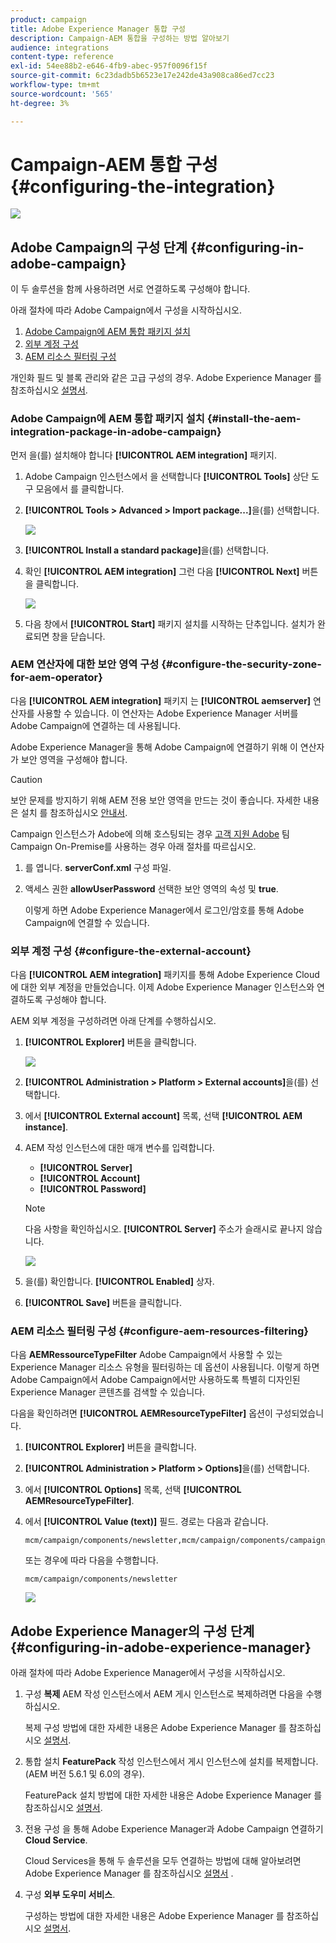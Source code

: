 ```yaml
---
product: campaign
title: Adobe Experience Manager 통합 구성
description: Campaign-AEM 통합을 구성하는 방법 알아보기
audience: integrations
content-type: reference
exl-id: 54ee88b2-e646-4fb9-abec-957f0096f15f
source-git-commit: 6c23dadb5b6523e17e242de43a908ca86ed7cc23
workflow-type: tm+mt
source-wordcount: '565'
ht-degree: 3%

---
```


# Campaign-AEM 통합 구성{#configuring-the-integration}

![](../../assets/common.svg)

## Adobe Campaign의 구성 단계 {#configuring-in-adobe-campaign}

이 두 솔루션을 함께 사용하려면 서로 연결하도록 구성해야 합니다.

아래 절차에 따라 Adobe Campaign에서 구성을 시작하십시오.

1. [Adobe Campaign에 AEM 통합 패키지 설치](#install-the-aem-integration-package-in-adobe-campaign)
1. [외부 계정 구성](#configure-the-external-account)
1. [AEM 리소스 필터링 구성](#configure-aem-resources-filtering)

개인화 필드 및 블록 관리와 같은 고급 구성의 경우. Adobe Experience Manager 를 참조하십시오 [설명서](https://helpx.adobe.com/experience-manager/6-5/sites/administering/using/campaignonpremise.html).

### Adobe Campaign에 AEM 통합 패키지 설치 {#install-the-aem-integration-package-in-adobe-campaign}

먼저 을(를) 설치해야 합니다 **[!UICONTROL AEM integration]** 패키지.

1. Adobe Campaign 인스턴스에서 을 선택합니다 **[!UICONTROL Tools]** 상단 도구 모음에서 를 클릭합니다.
1. **[!UICONTROL Tools > Advanced > Import package...]**&#x200B;을(를) 선택합니다.

   ![](assets/aem_config_1.png)

1. **[!UICONTROL Install a standard package]**&#x200B;을(를) 선택합니다.
1. 확인 **[!UICONTROL AEM integration]** 그런 다음 **[!UICONTROL Next]** 버튼을 클릭합니다.

   ![](assets/aem_config_2.png)

1. 다음 창에서 **[!UICONTROL Start]** 패키지 설치를 시작하는 단추입니다. 설치가 완료되면 창을 닫습니다.

### AEM 연산자에 대한 보안 영역 구성 {#configure-the-security-zone-for-aem-operator}

다음 **[!UICONTROL AEM integration]** 패키지 는 **[!UICONTROL aemserver]** 연산자를 사용할 수 있습니다. 이 연산자는 Adobe Experience Manager 서버를 Adobe Campaign에 연결하는 데 사용됩니다.

Adobe Experience Manager을 통해 Adobe Campaign에 연결하기 위해 이 연산자가 보안 영역을 구성해야 합니다.

>[!CAUTION]
>
>보안 문제를 방지하기 위해 AEM 전용 보안 영역을 만드는 것이 좋습니다. 자세한 내용은 설치 를 참조하십시오 [안내서](../../installation/using/security-zones.md).

Campaign 인스턴스가 Adobe에 의해 호스팅되는 경우 [고객 지원 Adobe](https://helpx.adobe.com/kr/enterprise/admin-guide.html/enterprise/using/support-for-experience-cloud.ug.html) 팀 Campaign On-Premise를 사용하는 경우 아래 절차를 따르십시오.

1. 를 엽니다. **serverConf.xml** 구성 파일.
1. 액세스 권한 **allowUserPassword** 선택한 보안 영역의 속성 및 **true**.

   이렇게 하면 Adobe Experience Manager에서 로그인/암호를 통해 Adobe Campaign에 연결할 수 있습니다.

### 외부 계정 구성 {#configure-the-external-account}

다음 **[!UICONTROL AEM integration]** 패키지를 통해 Adobe Experience Cloud에 대한 외부 계정을 만들었습니다. 이제 Adobe Experience Manager 인스턴스와 연결하도록 구성해야 합니다.

AEM 외부 계정을 구성하려면 아래 단계를 수행하십시오.

1. **[!UICONTROL Explorer]** 버튼을 클릭합니다.

   ![](assets/aem_config_3.png)

1. **[!UICONTROL Administration > Platform > External accounts]**&#x200B;을(를) 선택합니다.
1. 에서 **[!UICONTROL External account]** 목록, 선택 **[!UICONTROL AEM instance]**.
1. AEM 작성 인스턴스에 대한 매개 변수를 입력합니다.

   * **[!UICONTROL Server]**
   * **[!UICONTROL Account]**
   * **[!UICONTROL Password]**

   >[!NOTE]
   >
   >다음 사항을 확인하십시오. **[!UICONTROL Server]** 주소가 슬래시로 끝나지 않습니다.

   ![](assets/aem_config_4.png)

1. 을(를) 확인합니다. **[!UICONTROL Enabled]** 상자.
1. **[!UICONTROL Save]** 버튼을 클릭합니다.

### AEM 리소스 필터링 구성 {#configure-aem-resources-filtering}

다음 **AEMRessourceTypeFilter** Adobe Campaign에서 사용할 수 있는 Experience Manager 리소스 유형을 필터링하는 데 옵션이 사용됩니다. 이렇게 하면 Adobe Campaign에서 Adobe Campaign에서만 사용하도록 특별히 디자인된 Experience Manager 콘텐츠를 검색할 수 있습니다.

다음을 확인하려면 **[!UICONTROL AEMResourceTypeFilter]** 옵션이 구성되었습니다.

1. **[!UICONTROL Explorer]** 버튼을 클릭합니다.
1. **[!UICONTROL Administration > Platform > Options]**&#x200B;을(를) 선택합니다.
1. 에서 **[!UICONTROL Options]** 목록, 선택 **[!UICONTROL AEMResourceTypeFilter]**.
1. 에서 **[!UICONTROL Value (text)]** 필드. 경로는 다음과 같습니다.

   ```
   mcm/campaign/components/newsletter,mcm/campaign/components/campaign_newsletterpage,mcm/neolane/components/newsletter
   ```

   또는 경우에 따라 다음을 수행합니다.

   ```
   mcm/campaign/components/newsletter
   ```

   ![](assets/aem_config_5.png)

## Adobe Experience Manager의 구성 단계 {#configuring-in-adobe-experience-manager}

아래 절차에 따라 Adobe Experience Manager에서 구성을 시작하십시오.

1. 구성 **복제** AEM 작성 인스턴스에서 AEM 게시 인스턴스로 복제하려면 다음을 수행하십시오.

   복제 구성 방법에 대한 자세한 내용은 Adobe Experience Manager 를 참조하십시오 [설명서](https://helpx.adobe.com/experience-manager/6-5/sites/deploying/using/replication.html).

1. 통합 설치 **FeaturePack** 작성 인스턴스에서 게시 인스턴스에 설치를 복제합니다. (AEM 버전 5.6.1 및 6.0의 경우).

   FeaturePack 설치 방법에 대한 자세한 내용은 Adobe Experience Manager 를 참조하십시오 [설명서](https://helpx.adobe.com/experience-manager/aem-previous-versions.html).

1. 전용 구성 을 통해 Adobe Experience Manager과 Adobe Campaign 연결하기 **Cloud Service**.

   Cloud Services을 통해 두 솔루션을 모두 연결하는 방법에 대해 알아보려면 Adobe Experience Manager 를 참조하십시오 [설명서](https://helpx.adobe.com/experience-manager/6-5/sites/administering/using/campaignonpremise.html#ConfiguringAdobeExperienceManager) .

1. 구성 **외부 도우미 서비스**.

   구성하는 방법에 대한 자세한 내용은 Adobe Experience Manager 를 참조하십시오 [설명서](https://helpx.adobe.com/experience-manager/6-5/sites/developing/using/externalizer.html).
